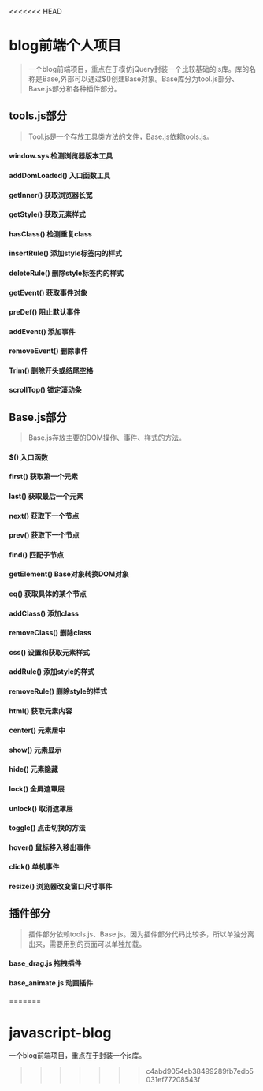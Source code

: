 <<<<<<< HEAD
# blog前端个人项目
> 一个blog前端项目，重点在于模仿jQuery封装一个比较基础的js库。库的名称是Base,外部可以通过$()创建Base对象。Base库分为tool.js部分、Base.js部分和各种插件部分。

## tools.js部分

> Tool.js是一个存放工具类方法的文件，Base.js依赖tools.js。

#### window.sys 检测浏览器版本工具
#### addDomLoaded() 入口函数工具
#### getInner() 获取浏览器长宽
#### getStyle() 获取元素样式
#### hasClass() 检测重复class
#### insertRule() 添加style标签内的样式
#### deleteRule() 删除style标签内的样式
#### getEvent() 获取事件对象
#### preDef() 阻止默认事件
#### addEvent() 添加事件
#### removeEvent() 删除事件
#### Trim() 删除开头或结尾空格
#### scrollTop() 锁定滚动条


## Base.js部分

> Base.js存放主要的DOM操作、事件、样式的方法。

#### $() 入口函数
#### first() 获取第一个元素
#### last() 获取最后一个元素
#### next() 获取下一个节点
#### prev() 获取下一个节点
#### find() 匹配子节点
#### getElement() Base对象转换DOM对象
#### eq() 获取具体的某个节点
#### addClass() 添加class
#### removeClass() 删除class
#### css() 设置和获取元素样式
#### addRule() 添加style的样式
#### removeRule() 删除style的样式
#### html() 获取元素内容
#### center() 元素居中
#### show() 元素显示
#### hide() 元素隐藏
#### lock() 全屏遮罩层
#### unlock() 取消遮罩层
#### toggle() 点击切换的方法
#### hover() 鼠标移入移出事件
#### click() 单机事件
#### resize() 浏览器改变窗口尺寸事件




## 插件部分

> 插件部分依赖tools.js、Base.js。因为插件部分代码比较多，所以单独分离出来，需要用到的页面可以单独加载。

#### base_drag.js 拖拽插件 

#### base_animate.js 动画插件
=======
# javascript-blog
一个blog前端项目，重点在于封装一个js库。
>>>>>>> c4abd9054eb38499289fb7edb5031ef77208543f
